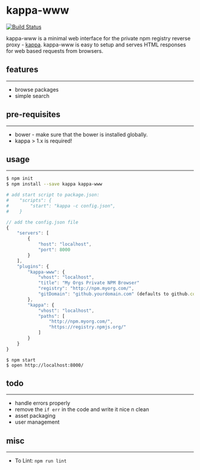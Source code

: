 kappa-www
=========

[![Build Status](https://travis-ci.org/samsel/kappa-www.svg)](https://travis-ci.org/samsel/kappa-www)

kappa-www is a minimal web interface for the private npm registry reverse proxy - [kappa](https://github.com/krakenjs/kappa "kappa"). kappa-www is easy to setup and serves HTML responses for web based requests from browsers.

## features
----------------
* browse packages
* simple search

## pre-requisites
-----------------
* bower - make sure that the bower is installed globally.
* kappa > 1.x is required!

## usage
--------

```bash
$ npm init
$ npm install --save kappa kappa-www

# add start script to package.json:
#    "scripts": {
#        "start": "kappa -c config.json",
#    }
```

```javascript
// add the config.json file 
{
    "servers": [
        {
            "host": "localhost",
            "port": 8000
        }
    ],
    "plugins": {
        "kappa-www": {
            "vhost": "localhost",
            "title": "My Orgs Private NPM Browser"
            "registry": "http://npm.myorg.com/",
            "gitDomain": "github.yourdomain.com" (defaults to github.com)    
        },
        "kappa": {
            "vhost": "localhost",
            "paths": [
                "http://npm.myorg.com/",
                "https://registry.npmjs.org/"
            ]
        }
    }
}
```

```shell
$ npm start
$ open http://localhost:8000/
````

## todo
--------
* handle errors properly
* remove the ```if err``` in the code and write it nice n clean
* asset packaging
* user management

## misc
--------
* To Lint: ```npm run lint```